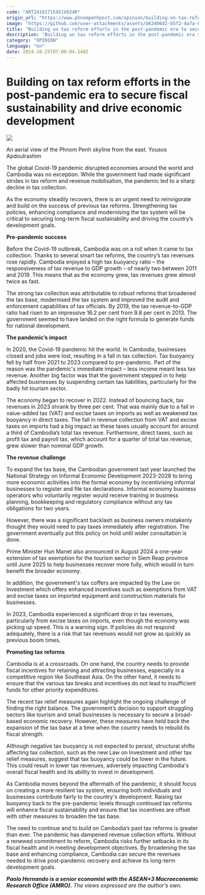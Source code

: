 ```yaml
---
code: "ART24101715451V624R"
origin_url: "https://www.phnompenhpost.com/opinion/building-on-tax-reform-efforts-in-the-post-pandemic-era-to-secure-fiscal-sustainability-and-drive-economic-development-"
image: "https://github.com/user-attachments/assets/b62406d2-b5f2-4a7a-8fc0-3ae3c181d19f"
title: "Building on tax reform efforts in the post-pandemic era to secure fiscal sustainability and drive economic development"
description: "​​Building on tax reform efforts in the post-pandemic era to secure fiscal sustainability and drive economic development ​"
category: "OPINION"
language: "en"
date: 2024-10-25T07:08:04.148Z
---
```


# Building on tax reform efforts in the post-pandemic era to secure fiscal sustainability and drive economic development

![](https://github.com/user-attachments/assets/25ef1137-6ac5-4fe0-a276-0b8e177cd9f9)

An aerial view of the Phnom Penh skyline from the east. Yousos Apdoulrashim

The global Covid-19 pandemic disrupted economies around the world and Cambodia was no exception. While the government had made significant strides in tax reform and revenue mobilisation, the pandemic led to a sharp decline in tax collection. 

As the economy steadily recovers, there is an urgent need to reinvigorate and build on the success of previous tax reforms. Strengthening tax policies, enhancing compliance and modernising the tax system will be critical to securing long-term fiscal sustainability and driving the country’s development goals.

**Pre-pandemic success**

Before the Covid-19 outbreak, Cambodia was on a roll when it came to tax collection. Thanks to several smart tax reforms, the country’s tax revenues rose rapidly. Cambodia enjoyed a high tax buoyancy ratio – the responsiveness of tax revenue to GDP growth – of nearly two between 2011 and 2019. This means that as the economy grew, tax revenues grew almost twice as fast.

The strong tax collection was attributable to robust reforms that broadened the tax base, modernised the tax system and improved the audit and enforcement capabilities of tax officials. By 2019, the tax revenue-to-GDP ratio had risen to an impressive 16.2 per cent from 9.8 per cent in 2013. The government seemed to have landed on the right formula to generate funds for national development.

**The pandemic’s impact**

In 2020, the Covid-19 pandemic hit the world. In Cambodia, businesses closed and jobs were lost, resulting in a fall in tax collection. Tax buoyancy fell by half from 2021 to 2023 compared to pre-pandemic. Part of the reason was the pandemic's immediate impact – less income meant less tax revenue. Another big factor was that the government stepped in to help affected businesses by suspending certain tax liabilities, particularly for the badly hit tourism sector.

The economy began to recover in 2022. Instead of bouncing back, tax revenues in 2023 shrank by three per cent. That was mainly due to a fall in value-added tax (VAT) and excise taxes on imports as well as weakened tax buoyancy in direct taxes. The fall in revenue collection from VAT and excise taxes on imports had a big impact as these taxes usually account for around a third of Cambodia’s total tax revenue. Furthermore, direct taxes, such as profit tax and payroll tax, which account for a quarter of total tax revenue, grew slower than nominal GDP growth.

**The revenue challenge**

To expand the tax base, the Cambodian government last year launched the National Strategy on Informal Economic Development 2023-2028 to bring more economic activities into the formal economy by incentivising informal businesses to register and file tax declarations. Informal economy business operators who voluntarily register would receive training in business planning, bookkeeping and regulatory compliance without any tax obligations for two years. 

However, there was a significant backlash as business owners mistakenly thought they would need to pay taxes immediately after registration. The government eventually put this policy on hold until wider consultation is done. 

Prime Minister Hun Manet also announced in August 2024 a one-year extension of tax exemption for the tourism sector in Siem Reap province until June 2025 to help businesses recover more fully, which would in turn benefit the broader economy.

In addition, the government's tax coffers are impacted by the Law on Investment which offers enhanced incentives such as exemptions from VAT and excise taxes on imported equipment and construction materials for businesses. 

In 2023, Cambodia experienced a significant drop in tax revenues, particularly from excise taxes on imports, even though the economy was picking up speed. This is a warning sign. If policies do not respond adequately, there is a risk that tax revenues would not grow as quickly as previous boom times.

**Promoting tax reforms**

Cambodia is at a crossroads. On one hand, the country needs to provide fiscal incentives for retaining and attracting businesses, especially in a competitive region like Southeast Asia. On the other hand, it needs to ensure that the various tax breaks and incentives do not lead to insufficient funds for other priority expenditures.

The recent tax relief measures again highlight the ongoing challenge of finding the right balance. The government’s decision to support struggling sectors like tourism and small businesses is necessary to secure a broad-based economic recovery. However, these measures have held back the expansion of the tax base at a time when the country needs to rebuild its fiscal strength.

Although negative tax buoyancy is not expected to persist, structural shifts affecting tax collection, such as the new Law on Investment and other tax relief measures, suggest that tax buoyancy could be lower in the future. This could result in lower tax revenues, adversely impacting Cambodia's overall fiscal health and its ability to invest in development.

As Cambodia moves beyond the aftermath of the pandemic, it should focus on creating a more resilient tax system, ensuring both individuals and businesses contribute fairly to the country's development. Raising tax buoyancy back to the pre-pandemic levels through continued tax reforms will enhance fiscal sustainability and ensure that tax incentives are offset with other measures to broaden the tax base.

The need to continue and to build on Cambodia’s past tax reforms is greater than ever. The pandemic has dampened revenue collection efforts. Without a renewed commitment to reform, Cambodia risks further setbacks in its fiscal health and in meeting development objectives. By broadening the tax base and enhancing compliance, Cambodia can secure the revenues needed to drive post-pandemic recovery and achieve its long-term development goals. 

_**Paolo Hernando is a senior economist with the ASEAN+3 Macroeconomic Research Office (AMRO).**_ _The views expressed are the author’s own._